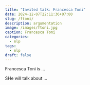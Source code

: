 ```yaml
---
title: "Invited talk: Francesca Toni"
date: 2024-12-07T22:11:36+07:00
slug: /ftoni/
description: argumentation
image: /images/ftoni.jpg
caption: Francesca Toni
categories:
  - nlp
tags:
  - nlp
draft: false
---
```


Francesca Toni is ...

SHe will talk about ...

